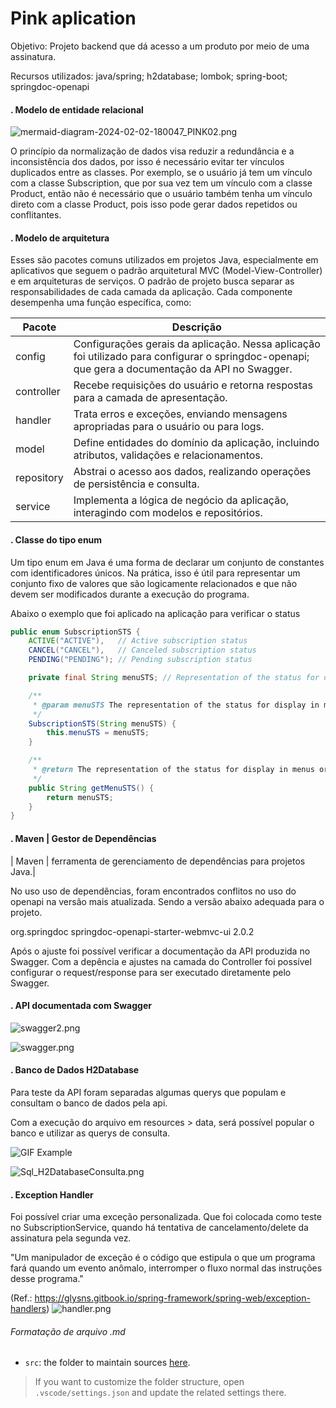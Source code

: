 # Pink aplication

Objetivo: Projeto backend que dá acesso a um produto por meio de uma assinatura.


Recursos utilizados: java/spring; h2database; lombok; spring-boot; springdoc-openapi

#### . Modelo de entidade relacional

![mermaid-diagram-2024-02-02-180047_PINK02.png](src%2Fmain%2Fresources%2Fstatic%2Fmermaid-diagram-2024-02-02-180047_PINK02.png)

O princípio da normalização de dados visa reduzir a redundância e a inconsistência dos dados, por isso é necessário evitar ter vínculos duplicados entre as classes. Por exemplo, se o usuário já tem um vínculo com a classe Subscription, que por sua vez tem um vínculo com a classe Product, então não é necessário que o usuário também tenha um vínculo direto com a classe Product, pois isso pode gerar dados repetidos ou conflitantes.

#### . Modelo de arquitetura

Esses são pacotes comuns utilizados em projetos Java, especialmente em aplicativos que seguem o padrão arquitetural MVC (Model-View-Controller) e em arquiteturas de serviços. O padrão de projeto busca separar as responsabilidades de cada camada da aplicação. Cada componente desempenha uma função específica, como:

| Pacote     | Descrição                                                             |
|------------|-----------------------------------------------------------------------|
| config     | Configurações gerais da aplicação. Nessa aplicação foi utilizado para configurar o springdoc-openapi; que gera a documentação da API no Swagger. |
| controller | Recebe requisições do usuário e retorna respostas para a camada de apresentação. |
| handler    | Trata erros e exceções, enviando mensagens apropriadas para o usuário ou para logs. |
| model      | Define entidades do domínio da aplicação, incluindo atributos, validações e relacionamentos. |
| repository | Abstrai o acesso aos dados, realizando operações de persistência e consulta. |
| service    | Implementa a lógica de negócio da aplicação, interagindo com modelos e repositórios. |

#### . Classe do tipo enum

Um tipo enum em Java é uma forma de declarar um conjunto de constantes com identificadores únicos. Na prática, isso é útil para representar um conjunto fixo de valores que são logicamente relacionados e que não devem ser modificados durante a execução do programa.

Abaixo o exemplo que foi aplicado na aplicação para verificar o status

```java
public enum SubscriptionSTS {
    ACTIVE("ACTIVE"),   // Active subscription status
    CANCEL("CANCEL"),   // Canceled subscription status
    PENDING("PENDING"); // Pending subscription status

    private final String menuSTS; // Representation of the status for display in menus or interfaces

    /**
     * @param menuSTS The representation of the status for display in menus or interfaces.
     */
    SubscriptionSTS(String menuSTS) {
        this.menuSTS = menuSTS;
    }

    /**
     * @return The representation of the status for display in menus or interfaces.
     */
    public String getMenuSTS() {
        return menuSTS;
    }
}
```

#### . Maven | Gestor de Dependências

| Maven    | ferramenta de gerenciamento de dependências para projetos Java.|

No uso uso de dependências, foram encontrados conflitos no uso do openapi na versão mais atualizada. Sendo a versão abaixo adequada para o projeto.

<dependency>
			<groupId>org.springdoc</groupId>
			<artifactId>springdoc-openapi-starter-webmvc-ui</artifactId>
			<version>2.0.2</version>
		</dependency>

Após o ajuste foi possível verificar a documentação da API produzida no Swagger. Com a depência e ajustes na camada do Controller foi possível configurar o request/response para ser executado diretamente pelo Swagger.

#### . API documentada com Swagger

![swagger2.png](src%2Fmain%2Fresources%2Fstatic%2Fswagger2.png)

![swagger.png](src%2Fmain%2Fresources%2Fstatic%2Fswagger.png)

#### . Banco de Dados H2Database

Para teste da API foram separadas algumas querys que populam e consultam o banco de dados pela api.

Com a execução do arquivo em resources > data, será possível popular o banco e utilizar as querys de consulta.

![GIF Example](src%2Fmain%2Fresources%2Fstatic%2Fsql_H2.gif)

![Sql_H2DatabaseConsulta.png](src%2Fmain%2Fresources%2Fstatic%2FSql_H2DatabaseConsulta.png)

#### . Exception Handler

Foi possível criar uma exceção personalizada. Que foi colocada como teste no SubscriptionService, quando há tentativa de cancelamento/delete da assinatura pela segunda vez.


"Um manipulador de exceção é o código que estipula o que um programa fará quando um evento anômalo, interromper o fluxo normal das instruções desse programa."

(Ref.: https://glysns.gitbook.io/spring-framework/spring-web/exception-handlers)
![handler.png](src%2Fmain%2Fresources%2Fstatic%2Fhandler.png)



###### Formatação de arquivo .md

- `src`: the folder to maintain sources
  [here](https://github.com/deisekinsk/).
> If you want to customize the folder structure, open `.vscode/settings.json` and update the related settings there.


